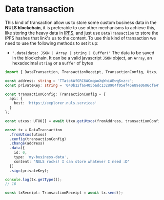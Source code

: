 # Data transaction

This kind of transaction allow us to store some custom business data in the __NULS blockchain__, it is preferable to use other mechanisms to achieve this, like storing the heavy data in [IPFS](https://ipfs.io/), and just use `DataTransaction` to store the IPFS hashes that link's us to the content. To use this kind of transaction we need to use the following methods to set it up:

- `".data(data: JSON | Array | string | Buffer)"` The data to be saved in the blockchain. It can be a valid javascript `JSON` object, an `Array`, an hexadecimal `string` or a `Buffer` of bytes

```typescript
import { DataTransaction, TransactionReceipt, TransactionConfig, Utxo, UTXO } from 'nuls-js';

const address: string = 'TTatokAfGRC6ACmqaoXqWniAEwqSvzrc';
const privateKey: string = '040b12fa6405badc1328904f05ef45e89e0606cfe4f03cd5f97bf20a04611c74';

const transactionConfig: TransactionConfig = {
  api: {
    host: 'https://explorer.nuls.services'
  }
};

const utxos: UTXO[] = await Utxo.getUtxos(fromAddress, transactionConfig.api);

const tx = DataTransaction
  .fromUtxos(utxos)
  .config(transactionConfig)
  .change(address)
  .data({ 
    id: 0, 
    type: 'my-business-data', 
    content: 'NULS rocks! I can store whatever I need :D'
  })
  .sign(privateKey);

console.log(tx.getType());
// 10

const txReceipt: TransactionReceipt = await tx.send();
```
